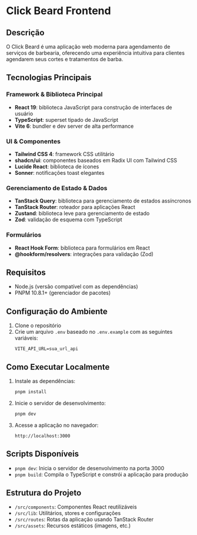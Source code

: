 # Click Beard Frontend

## Descrição

O Click Beard é uma aplicação web moderna para agendamento de serviços de barbearia, oferecendo uma experiência intuitiva para clientes agendarem seus cortes e tratamentos de barba.

## Tecnologias Principais

### Framework & Biblioteca Principal

- **React 19**: biblioteca JavaScript para construção de interfaces de usuário
- **TypeScript**: superset tipado de JavaScript
- **Vite 6**: bundler e dev server de alta performance

### UI & Componentes

- **Tailwind CSS 4**: framework CSS utilitário
- **shadcn/ui**: componentes baseados em Radix UI com Tailwind CSS
- **Lucide React**: biblioteca de ícones
- **Sonner**: notificações toast elegantes

### Gerenciamento de Estado & Dados

- **TanStack Query**: biblioteca para gerenciamento de estados assíncronos
- **TanStack Router**: roteador para aplicações React
- **Zustand**: biblioteca leve para gerenciamento de estado
- **Zod**: validação de esquema com TypeScript

### Formulários

- **React Hook Form**: biblioteca para formulários em React
- **@hookform/resolvers**: integrações para validação (Zod)

## Requisitos

- Node.js (versão compatível com as dependências)
- PNPM 10.8.1+ (gerenciador de pacotes)

## Configuração do Ambiente

1. Clone o repositório
2. Crie um arquivo `.env` baseado no `.env.example` com as seguintes variáveis:
   ```
   VITE_API_URL=sua_url_api
   ```

## Como Executar Localmente

1. Instale as dependências:
   ```bash
   pnpm install
   ```
2. Inicie o servidor de desenvolvimento:
   ```bash
   pnpm dev
   ```
3. Acesse a aplicação no navegador:
   ```
   http://localhost:3000
   ```

## Scripts Disponíveis

- `pnpm dev`: Inicia o servidor de desenvolvimento na porta 3000
- `pnpm build`: Compila o TypeScript e constrói a aplicação para produção

## Estrutura do Projeto

- `/src/components`: Componentes React reutilizáveis
- `/src/lib`: Utilitários, stores e configurações
- `/src/routes`: Rotas da aplicação usando TanStack Router
- `/src/assets`: Recursos estáticos (imagens, etc.)

